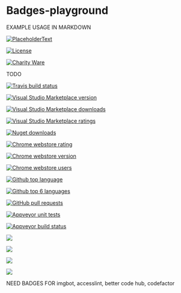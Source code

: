 # Badges-playground


EXAMPLE USAGE IN MARKDOWN

[![PlaceholderText](https://img.shields.io/SomePath/SomeSvgBadgeWithBothLeftAndRightText.svg)](TargetRepoFileOrUrl)

[![License](https://img.shields.io/github/license/gittools/gitlink.svg)](/LICENSE.txt)

[![Charity Ware](https://img.shields.io/badge/Charity%20Ware-Thank%20You-brightgreen.svg)](https://github.com/GregTrevellick/MiscellaneousArtefacts/wiki/Charity-Ware)

TODO

[![Travis build status](https://travis-ci.org/GregTrevellick/FilesForEveryExtensionCreator)](TargetRepoFileOrUrl)

[![Visual Studio Marketplace version](https://img.shields.io/vscode-marketplace/v/GregTrevellick.vsts-extensions-tweets-vsts.svg)](https://vsmarketplacebadge.apphb.com/version/GregTrevellick.OpenInEmacs.svg)

[![Visual Studio Marketplace downloads](https://img.shields.io/vscode-marketplace/d/GregTrevellick.vsts-extensions-tweets-vsts.svg)](TargetRepoFileOrUrl)

[![Visual Studio Marketplace ratings](https://img.shields.io/vscode-marketplace/r/GregTrevellick.vsts-extensions-tweets-vsts.svg)](TargetRepoFileOrUrl)

[![Nuget downloads](https://img.shields.io/nuget/dt/DotNetFlags.svg)](TargetRepoFileOrUrl)

[![Chrome webstore rating](https://img.shields.io/chrome-web-store/rating/fifncokofckhanlhmdacdnkbempmopbo.svg)](TargetRepoFileOrUrl)

[![Chrome webstore version](https://img.shields.io/chrome-web-store/v/fifncokofckhanlhmdacdnkbempmopbo.svg)](TargetRepoFileOrUrl)

[![Chrome webstore users](https://img.shields.io/chrome-web-store/users/fifncokofckhanlhmdacdnkbempmopbo.svg)](TargetRepoFileOrUrl)

[![Github top language](https://img.shields.io/github/languages/top/badges/shields.svg)](TargetRepoFileOrUrl)

[![Github top 6 languages](https://img.shields.io/github/languages/count/badges/shields.svg)](TargetRepoFileOrUrl)

[![GitHub pull requests](https://img.shields.io/github/issues-pr-raw/cdnjs/cdnjs.svg)](TargetRepoFileOrUrl)

[![Appveyor unit tests](https://img.shields.io/appveyor/tests/NZSmartie/coap-net-iu0to.svg)](TargetRepoFileOrUrl)

[![Appveyor build status](https://img.shields.io/appveyor/ci/gruntjs/grunt.svg)](https://ci.appveyor.com/api/projects/status/0vwmtcboontemltq?svg=true)

[![](https://img.shields.io/coveralls/github/jekyll/jekyll.svg)](TargetRepoFileOrUrl)

[![](https://img.shields.io/codacy/grade/e27821fb6289410b8f58338c7e0bc686.svg)](TargetRepoFileOrUrl)

[![](https://img.shields.io/codacy/coverage/c44df2d9c89a4809896914fd1a40bedd.svg)](TargetRepoFileOrUrl)

[![](https://img.shields.io/codecov/c/github/codecov/example-python.svg)](TargetRepoFileOrUrl)




NEED BADGES FOR imgbot, accesslint, better code hub, codefactor
